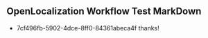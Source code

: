 ## OpenLocalization Workflow Test MarkDown
* 7cf496fb-5902-4dce-8ff0-84361abeca4f thanks!

<!--HONumber=Jul16_HO4-->


